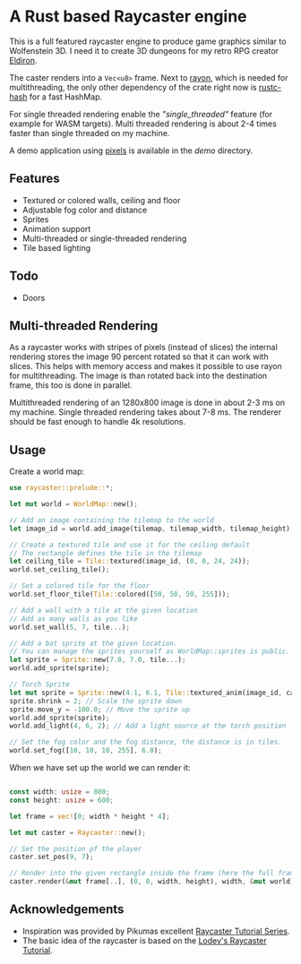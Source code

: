 # A Rust based Raycaster engine

This is a full featured raycaster engine to produce game graphics similar to Wolfenstein 3D. I need it to create 3D dungeons for my retro RPG creator [Eldiron](https://github.com/markusmoenig/Eldiron).

The caster renders into a ```Vec<u8>``` frame. Next to [rayon](https://crates.io/crates/rayon), which is needed for multithreading, the only other dependency of the crate right now is [rustc-hash](https://crates.io/crates/rustc-hash) for a fast HashMap.

For single threaded rendering enable the *"single_threaded"* feature (for example for WASM targets). Multi threaded rendering is about 2-4 times faster than single threaded on my machine.

A demo application using [pixels](https://crates.io/crates/pixels) is available in the *demo* directory.

## Features

* Textured or colored walls, ceiling and floor
* Adjustable fog color and distance
* Sprites
* Animation support
* Multi-threaded or single-threaded rendering
* Tile based lighting

## Todo

* Doors

## Multi-threaded Rendering

As a raycaster works with stripes of pixels (instead of slices) the internal rendering stores the image 90 percent rotated so that it can work with slices. This helps with memory access and makes it possible to use rayon for multithreading. The image is than rotated back into the destination frame, this too is done in parallel.

Multithreaded rendering of an 1280x800 image is done in about 2-3 ms on my machine. Single threaded rendering takes about 7-8 ms. The renderer should be fast enough to handle 4k resolutions.

## Usage

Create a world map:

```rust
use raycaster::prelude::*;

let mut world = WorldMap::new();

// Add an image containing the tilemap to the world
let image_id = world.add_image(tilemap, tilemap_width, tilemap_height);

// Create a textured tile and use it for the ceiling default
// The rectangle defines the tile in the tilemap
let ceiling_tile = Tile::textured(image_id, (0, 0, 24, 24));
world.set_ceiling_tile();

// Set a colored tile for the floor
world.set_floor_tile(Tile::colored([50, 50, 50, 255]));

// Add a wall with a tile at the given location
// Add as many walls as you like
world.set_wall(5, 7, tile...);

// Add a bat sprite at the given location.
// You can manage the sprites yourself as WorldMap::sprites is public.
let sprite = Sprite::new(7.0, 7.0, tile...);
world.add_sprite(sprite);

// Torch Sprite
let mut sprite = Sprite::new(4.1, 6.1, Tile::textured_anim(image_id, calc_tile_rect(14, 14, 24,), 2));
sprite.shrink = 2; // Scale the sprite down
sprite.move_y = -100.0; // Move the sprite up
world.add_sprite(sprite);
world.add_light(4, 6, 2); // Add a light source at the torch position

// Set the fog color and the fog distance, the distance is in tiles.
world.set_fog([10, 10, 10, 255], 6.0);
```

When we have set up the world we can render it:

```rust

const width: usize = 800;
const height: usize = 600;

let frame = vec![0; width * height * 4];

let mut caster = Raycaster::new();

// Set the position pf the player
caster.set_pos(9, 7);

// Render into the given rectangle inside the frame (here the full frame), the stride (i.e. the width of the frame) and the world.
caster.render(&mut frame[..], (0, 0, width, height), width, &mut world);
```

## Acknowledgements

* Inspiration was provided by Pikumas excellent [Raycaster Tutorial Series](https://pikuma.com/courses/raycasting-engine-tutorial-algorithm-javascript).
* The basic idea of the raycaster is based on the [Lodev's Raycaster Tutorial](https://lodev.org/cgtutor/raycasting.html).
